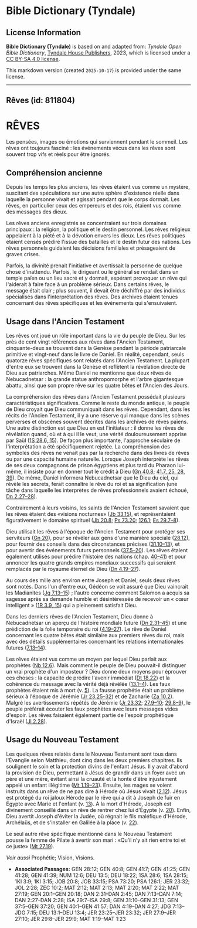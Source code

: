# Bible Dictionary (Tyndale)

## License Information

**Bible Dictionary (Tyndale)** is based on and adapted from: _Tyndale Open Bible Dictionary_, [Tyndale House Publishers](https://tyndaleopenresources.com/), 2023, which is licensed under a [CC BY-SA 4.0 license](https://creativecommons.org/licenses/by-sa/4.0/legalcode.en).

This markdown version (created `2025-10-17`) is provided under the same license.



--------------------------------

## Rêves (id: 811804)

RÊVES
=====

Les pensées, images ou émotions qui surviennent pendant le sommeil. Les rêves ont toujours fasciné : les événements vécus dans les rêves sont souvent trop vifs et réels pour être ignorés.

Compréhension ancienne
----------------------

Depuis les temps les plus anciens, les rêves étaient vus comme un mystère, suscitant des spéculations sur une autre sphère d'existence réelle dans laquelle la personne vivait et agissait pendant que le corps dormait. Les rêves, en particulier ceux des empereurs et des rois, étaient vus comme des messages des dieux.

Les rêves anciens enregistrés se concentraient sur trois domaines principaux : la religion, la politique et le destin personnel. Les rêves religieux appelaient à la piété et à la dévotion envers les dieux. Les rêves politiques étaient censés prédire l'issue des batailles et le destin futur des nations. Les rêves personnels guidaient les décisions familiales et présageaient de graves crises.

Parfois, la divinité prenait l'initiative et avertissait la personne de quelque chose d'inattendu. Parfois, le dirigeant ou le général se rendait dans un temple païen ou un lieu sacré et y dormait, espérant provoquer un rêve qui l'aiderait à faire face à un problème sérieux. Dans certains rêves, le message était clair ; plus souvent, il devait être déchiffré par des individus spécialisés dans l'interprétation des rêves. Des archives étaient tenues concernant des rêves spécifiques et les événements qui s'ensuivaient.

Usage dans l'Ancien Testament
-----------------------------

Les rêves ont joué un rôle important dans la vie du peuple de Dieu. Sur les près de cent vingt références aux rêves dans l'Ancien Testament, cinquante\-deux se trouvent dans la Genèse pendant la période patriarcale primitive et vingt\-neuf dans le livre de Daniel. En réalité, cependant, seuls quatorze rêves spécifiques sont relatés dans l'Ancien Testament. La plupart d'entre eux se trouvent dans la Genèse et reflètent la révélation directe de Dieu aux patriarches. Même Daniel ne mentionne que deux rêves de Nebucadnetsar : la grande statue anthropomorphe et l'arbre gigantesque abattu, ainsi que son propre rêve sur les quatre bêtes et l'Ancien des Jours.

La compréhension des rêves dans l'Ancien Testament possédait plusieurs caractéristiques significatives. Comme le reste du monde antique, le peuple de Dieu croyait que Dieu communiquait dans les rêves. Cependant, dans les récits de l'Ancien Testament, il y a une réserve qui manque dans les scènes perverses et obscènes souvent décrites dans les archives de rêves païens. Une autre distinction est que Dieu en est l'initiateur : il donne les rêves de révélation quand, où et à qui il le veut, une vérité douloureusement apprise par Saül ([1S 28\.6, 15](https://ref.ly/1Sam28:6,1Sam28:15)). De façon plus importante, l'approche séculaire de l'interprétation a été spécifiquement rejetée. La compréhension des symboles des rêves ne venait pas par la recherche dans des livres de rêves ou par une capacité humaine naturelle. Lorsque Joseph interprète les rêves de ses deux compagnons de prison égyptiens et plus tard du Pharaon lui\-même, il insiste pour en donner tout le crédit à Dieu ([Gn 40\.8](https://ref.ly/Gen40:8); [41\.7, 25, 28, 39](https://ref.ly/Gen41:7,Gen41:25,Gen41:28,Gen41:39)). De même, Daniel informera Nebucadnetsar que le Dieu du ciel, qui révèle les secrets, ferait connaître le rêve du roi et sa signification (une tâche dans laquelle les interprètes de rêves professionnels avaient échoué, [Dn 2\.27–28](https://ref.ly/Dan2:27-Dan2:28)).

Contrairement à leurs voisins, les saints de l'Ancien Testament savaient que les rêves étaient des «visions nocturnes» ([Jb 33\.15](https://ref.ly/Job33:15)), et représentaient figurativement le domaine spirituel ([Jb 20\.8](https://ref.ly/Job20:8); [Ps 73\.20](https://ref.ly/Ps73:20); [126\.1](https://ref.ly/Ps126:1); [Es 29\.7–8](https://ref.ly/Isa29:7-Isa29:8)).

Dieu utilisait les rêves à l'époque de l'Ancien Testament pour protéger ses serviteurs ([Gn 20](https://ref.ly/Gen20:1-Gen20:18)), pour se révéler aux gens d'une manière spéciale ([28\.12](https://ref.ly/Gen28:12)), pour fournir des conseils dans des circonstances précises ([31\.10–13](https://ref.ly/Gen31:10-Gen31:13)), et pour avertir des événements futurs personnels ([37\.5–20](https://ref.ly/Gen37:5-Gen37:20)). Les rêves étaient également utilisés pour prédire l'histoire des nations (chap. [40–41](https://ref.ly/Gen40:1-Gen41:57)) et pour annoncer les quatre grands empires mondiaux successifs qui seraient remplacés par le royaume éternel de Dieu ([Dn 4\.19–27](https://ref.ly/Dan4:19-Dan4:27)).

Au cours des mille ans environ entre Joseph et Daniel, seuls deux rêves sont notés. Dans l'un d'entre eux, Gédéon se voit assuré que Dieu vaincrait les Madianites ([Jg 7\.13–15](https://ref.ly/Judg7:13-Judg7:15)) ; l'autre concerne comment Salomon a acquis sa sagesse après sa demande humble et désintéressée de recevoir un « cœur intelligent » ([1R 3\.9, 15](https://ref.ly/1Kgs3:9,1Kgs3:15)) qui a pleinement satisfait Dieu.

Dans les derniers rêves de l'Ancien Testament, Dieu donne à Nebucadnetsar un aperçu de l'histoire mondiale future ([Dn 2\.31–45](https://ref.ly/Dan2:31-Dan2:45)) et une prédiction de la folie temporaire du roi ([4\.19–27](https://ref.ly/Dan4:19-Dan4:27)). Le rêve de Daniel concernant les quatre bêtes était similaire aux premiers rêves du roi, mais avec des détails supplémentaires concernant les relations internationales futures ([7\.13–14](https://ref.ly/Dan7:13-Dan7:14)).

Les rêves étaient vus comme un moyen par lequel Dieu parlait aux prophètes ([Nb 12\.6](https://ref.ly/Num12:6)). Mais comment le peuple de Dieu pouvait\-il distinguer un vrai prophète d'un imposteur ? Dieu donne deux moyens pour éprouver ces choses : la capacité de prédire l'avenir immédiat ([Dt 18\.22](https://ref.ly/Deut18:22)) et la cohérence du message avec la vérité déjà révélée ([13\.1–4](https://ref.ly/Deut13:1-Deut13:4)). Les faux prophètes étaient mis à mort (v. [5](https://ref.ly/Deut13:5)). La fausse prophétie était un problème sérieux à l'époque de Jérémie ([Jr 23\.25–32](https://ref.ly/Jer23:25-Jer23:32)) et de Zacharie ([Za 10\.2](https://ref.ly/Zech10:2)). Malgré les avertissements répétés de Jérémie ([Jr 23\.32](https://ref.ly/Jer23:32); [27\.9–10](https://ref.ly/Jer27:9-Jer27:10); [29\.8–9](https://ref.ly/Jer29:8-Jer29:9)), le peuple préférait écouter les faux prophètes avec leurs messages vides d'espoir. Les rêves faisaient également partie de l'espoir prophétique d'Israël ([Jl 2\.28](https://ref.ly/Joel2:28)).

Usage du Nouveau Testament
--------------------------

Les quelques rêves relatés dans le Nouveau Testament sont tous dans l'Évangile selon Matthieu, dont cinq dans les deux premiers chapitres. Ils soulignent le soin et la protection divins de l'enfant Jésus. Il y avait d'abord la provision de Dieu, permettant à Jésus de grandir dans un foyer avec un père et une mère, évitant ainsi la cruauté et la honte d'être injustement appelé un enfant illégitime ([Mt 1\.19–23](https://ref.ly/Matt1:19-Matt1:23)). Ensuite, les mages se voient instruits dans un rêve de ne pas dire à Hérode où Jésus vivait ([2\.12](https://ref.ly/Matt2:12)). Jésus est protégé du roi jaloux Hérode par le rêve qui a dit à Joseph de fuir en Égypte avec Marie et l'enfant (v. [13](https://ref.ly/Matt2:13)). À la mort d'Hérode, Joseph est divinement conseillé dans un rêve de rentrer chez lui d'Égypte (v. [20](https://ref.ly/Matt2:20)). Enfin, Dieu avertit Joseph d'éviter la Judée, où régnait le fils maléfique d'Hérode, Archélaüs, et de s'installer en Galilée à la place (v. [22](https://ref.ly/Matt2:22)).

Le seul autre rêve spécifique mentionné dans le Nouveau Testament pousse la femme de Pilate à avertir son mari : «Qu’il n’y ait rien entre toi et ce juste» ([Mt 27\.19](https://ref.ly/Matt27:19)).

*Voir aussi* Prophétie; Vision, Visions.

* **Associated Passages:** GEN 28:12; GEN 40:8; GEN 41:7; GEN 41:25; GEN 41:28; GEN 41:39; NUM 12:6; DEU 13:5; DEU 18:22; 1SA 28:6; 1SA 28:15; 1KI 3:9; 1KI 3:15; JOB 20:8; JOB 33:15; PSA 73:20; PSA 126:1; JER 23:32; JOL 2:28; ZEC 10:2; MAT 2:12; MAT 2:13; MAT 2:20; MAT 2:22; MAT 27:19; GEN 20:1–GEN 20:18; DAN 2:31–DAN 2:45; DAN 7:13–DAN 7:14; DAN 2:27–DAN 2:28; ISA 29:7–ISA 29:8; GEN 31:10–GEN 31:13; GEN 37:5–GEN 37:20; GEN 40:1–GEN 41:57; DAN 4:19–DAN 4:27; JDG 7:13–JDG 7:15; DEU 13:1–DEU 13:4; JER 23:25–JER 23:32; JER 27:9–JER 27:10; JER 29:8–JER 29:9; MAT 1:19–MAT 1:23


